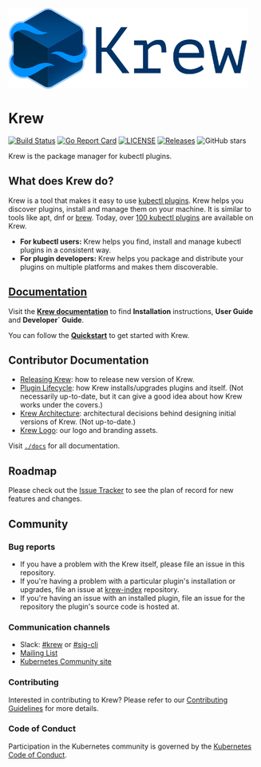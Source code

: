 <img src="assets/logo/horizontal/color/krew-horizontal-color.png" width="480"
  alt="Krew logo"/>

# Krew

[![Build Status](https://travis-ci.org/kubernetes-sigs/krew.svg?branch=master)](https://travis-ci.org/kubernetes-sigs/krew)
[![Go Report Card](https://goreportcard.com/badge/kubernetes-sigs/krew)](https://goreportcard.com/report/kubernetes-sigs/krew)
[![LICENSE](https://img.shields.io/github/license/kubernetes-sigs/krew.svg)](https://github.com/kubernetes-sigs/krew/blob/master/LICENSE)
[![Releases](https://img.shields.io/github/release-pre/kubernetes-sigs/krew.svg)](https://github.com/kubernetes-sigs/krew/releases)
![GitHub stars](https://img.shields.io/github/stars/kubernetes-sigs/krew.svg?label=github%20stars&logo=github)

Krew is the package manager for kubectl plugins.

## What does Krew do?

Krew is a tool that makes it easy to use [kubectl
plugins](https://kubernetes.io/docs/tasks/extend-kubectl/kubectl-plugins/). Krew
helps you discover plugins, install and manage them on your machine. It is
similar to tools like apt, dnf or [brew](http://brew.sh). Today, over [100
kubectl plugins][list] are available on Krew.

- **For kubectl users:** Krew helps you find, install and manage kubectl plugins
  in a consistent way.
- **For plugin developers:** Krew helps you package and distribute your plugins
  on multiple platforms and makes them discoverable.

## [Documentation][website]

Visit the [**Krew documentation**][website] to find **Installation**
instructions, **User Guide** and **Developer` Guide**.

You can follow the [**Quickstart**][quickstart] to get started with Krew.

[website]: https://krew.sigs.k8s.io/
[quickstart]: https://krew.sigs.k8s.io/docs/user-guide/quickstart/

## Contributor Documentation

- [Releasing Krew](./docs/RELEASING_KREW.md): how to release new version of
  Krew.
- [Plugin Lifecycle](./docs/PLUGIN_LIFECYCLE.md): how Krew installs/upgrades
  plugins and itself. (Not necessarily up-to-date, but it can give a good idea
  about how Krew works under the covers.)
- [Krew Architecture](./docs/KREW_ARCHITECTURE.md): architectural decisions
  behind designing initial versions of Krew. (Not up-to-date.)
- [Krew Logo](./docs/KREW_LOGO.md): our logo and branding assets.

Visit [`./docs`](./docs) for all documentation.

## Roadmap

Please check out the [Issue
Tracker](https://github.com/kubernetes-sigs/krew/issues) to see the plan of
record for new features and changes.

## Community

### Bug reports

* If you have a problem with the Krew itself, please file an
  issue in this repository.
* If you're having a problem with a particular plugin's installation or
  upgrades, file an issue at [krew-index][index] repository.
* If you're having an issue with an installed plugin, file an issue for the
  repository the plugin's source code is hosted at.

### Communication channels

* Slack: [#krew](https://kubernetes.slack.com/messages/krew) or
  [#sig-cli](https://kubernetes.slack.com/messages/sig-cli)
* [Mailing List](https://groups.google.com/forum/#!forum/kubernetes-sig-cli)
* [Kubernetes Community site](http://kubernetes.io/community/)

### Contributing

Interested in contributing to Krew? Please refer to our
[Contributing Guidelines](./docs/CONTRIBUTOR_GUIDE.md) for more details.

### Code of Conduct

Participation in the Kubernetes community is governed by the [Kubernetes Code
of Conduct](https://github.com/kubernetes-sigs/krew/blob/master/code-of-conduct.md).

[index]:https://github.com/kubernetes-sigs/krew-index
[list]: http://sigs.k8s.io/krew-index/plugins.md
